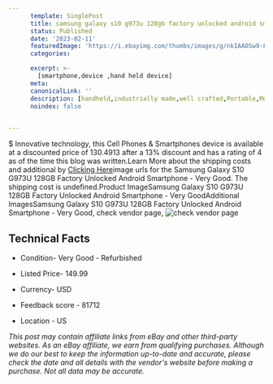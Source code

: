 ```yaml
---
      template: SinglePost
      title: samsung galaxy s10 g973u 128gb factory unlocked android smartphone very good
      status: Published
      date: '2023-02-11'
      featuredImage: 'https://i.ebayimg.com/thumbs/images/g/nkIAAOSw9-FhntbD/s-l225.jpg'
      categories: 

      excerpt: >-
        [smartphone,device ,hand held device]
      meta:
      canonicalLink: ''
      description: [handheld,industrially made,well crafted,Portable,Mobile,Compact,Convenient,Lightweight,Maneuverable,Man-portable,Miniature,Carriable,Hand-held,Light,Holdable,Transportable,Mobile device,Pocket-sized,On-the-go,Wireless,Cordless,Compact size,Convenient size, smartphone,device ,hand held device]
      noindex: false

        
---
```

$
    Innovative technology, this Cell Phones & Smartphones device is available at a discounted price of 130.4913 after a 13% discount and has a rating of 4 as of the time this blog was written.Learn More about the shipping costs and additional by [Clicking Here](https://www.ebay.com/itm/254449547850?hash=item3b3e5ffa4a%3Ag%3AnkIAAOSw9-FhntbD&mkevt=1&mkcid=1&mkrid=711-53200-19255-0&campid=%253CePNCampaignId%253E&customid=%253CreferenceId%253E&toolid=10049)image urls for the Samsung Galaxy S10 G973U 128GB Factory Unlocked Android Smartphone - Very Good. The shipping cost is undefined.Product ImageSamsung Galaxy S10 G973U 128GB Factory Unlocked Android Smartphone - Very GoodAdditional ImagesSamsung Galaxy S10 G973U 128GB Factory Unlocked Android Smartphone - Very Good, check vendor page, ![check vendor page](https://origin-galleryplus.ebayimg.com/ws/web/254449547850_2_0_1/225x225.jpg,https://origin-galleryplus.ebayimg.com/ws/web/254449547850_3_0_1/225x225.jpg,https://origin-galleryplus.ebayimg.com/ws/web/254449547850_4_0_1/225x225.jpg,https://origin-galleryplus.ebayimg.com/ws/web/254449547850_5_0_1/225x225.jpg)
    
    

 ## Technical Facts 



     
      

 - Condition- Very Good - Refurbished 


      

 - Listed Price- 149.99 


      

 - Currency- USD 


      

 - Feedback score - 81712 


      

 - Location - US 


      
      

 *_This post may contain affiliate links from eBay and other third-party websites. As an eBay affiliate, we earn from qualifying purchases. Although we do our best to keep the information up-to-date and accurate, please check the date and all details with the vendor's website before making a purchase. Not all data may be accurate._*



    
    
    
    
    